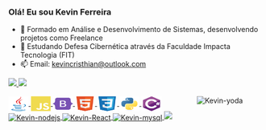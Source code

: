 ### Olá! Eu sou Kevin Ferreira



- 🔭 Formado em Análise e Desenvolvimento de Sistemas, desenvolvendo projetos como Freelance
- 🌱 Estudando Defesa Cibernética através da Faculdade Impacta Tecnologia (FIT) 
- 📫 Email: kevincristhian@outlook.com
 <div>
  <a href="https://github.com/KevinDevelopment">
  <img height="180em" src="https://github-readme-stats.vercel.app/api?username=KevinDevelopment&show_icons=true&theme=dracula&include_all_commits=true&count_private=true"/>
  <img height="180em" src="https://github-readme-stats.vercel.app/api/top-langs/?username=KevinDevelopment&layout=compact&langs_count=7&theme=dracula"/>
   
</div>
 
 <div style="display: inline_block"><br>
  
  <img align="center" alt="Kevin-java" height="30" width="40" src="https://raw.githubusercontent.com/devicons/devicon/master/icons/java/java-original.svg"> 
  <img align="center" alt="Kevin-Javascript" height="30" width="40" src="https://raw.githubusercontent.com/devicons/devicon/master/icons/javascript/javascript-plain.svg"> 
  <img align="center" alt="Kevin-bootstrap" height="30" width="40" src="https://raw.githubusercontent.com/devicons/devicon/master/icons/bootstrap/bootstrap-plain.svg">
  <img align="center" alt="Kevin-HTML" height="30" width="40" src="https://raw.githubusercontent.com/devicons/devicon/master/icons/html5/html5-original.svg">
  <img align="center" alt="Kevin-CSS" height="30" width="40" src="https://raw.githubusercontent.com/devicons/devicon/master/icons/css3/css3-original.svg">
  <img align="center" alt="Kevin-Python" height="30" width="40" src="https://raw.githubusercontent.com/devicons/devicon/master/icons/python/python-original.svg">
  <img align="center" alt="Kevin-Csharp" height="30" width="40" src="https://raw.githubusercontent.com/devicons/devicon/master/icons/csharp/csharp-original.svg">
  <img align="right" alt="Kevin-yoda" height="100" width="130" src="https://media.giphy.com/media/d8FUrTFcEZrwYRsxIl/giphy.gif">
  
 <img align="center" alt="Kevin-nodejs" height="30" width="40" src="https://cdn.jsdelivr.net/gh/devicons/devicon/icons/nodejs/nodejs-original.svg" />
  
 <img align="center" alt="Kevin-React" height="30" width="40" src="https://cdn.jsdelivr.net/gh/devicons/devicon/icons/react/react-original.svg" />
 
 <img align="center" alt="Kevin-mysql" height="60" width="60" src="https://cdn.jsdelivr.net/gh/devicons/devicon/icons/mysql/mysql-original-wordmark.svg" />
 
 <img src="https://cdn.jsdelivr.net/gh/devicons/devicon/icons/microsoftsqlserver/microsoftsqlserver-plain-wordmark.svg" />
          
 
                            
          
 
</div>
 
 
 ##
 
 <div> 
 
  
  
 
  
 
</div>

